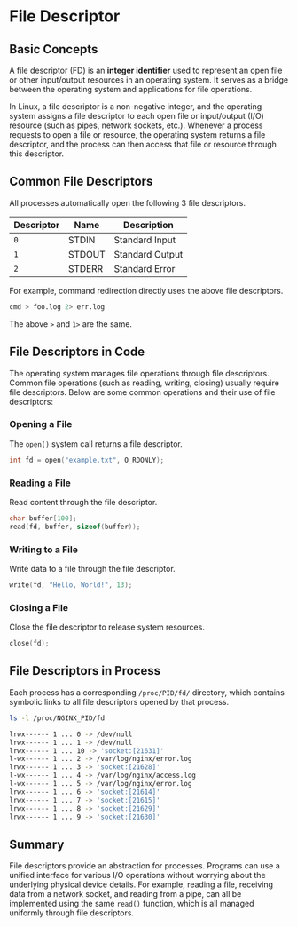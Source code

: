 # File Descriptor

## Basic Concepts

A file descriptor (FD) is an **integer identifier** used to represent an open file or other input/output resources in an operating system.
It serves as a bridge between the operating system and applications for file operations.

In Linux, a file descriptor is a non-negative integer,
and the operating system assigns a file descriptor to each open file or input/output (I/O) resource (such as pipes, network sockets, etc.).
Whenever a process requests to open a file or resource, the operating system returns a file descriptor,
and the process can then access that file or resource through this descriptor.

## Common File Descriptors

All processes automatically open the following 3 file descriptors.

| Descriptor | Name | Description |
| --- | --- | --- |
| `0` | STDIN | Standard Input |
| `1` | STDOUT | Standard Output |
| `2` | STDERR | Standard Error |

For example, command redirection directly uses the above file descriptors.

```bash
cmd > foo.log 2> err.log
```

The above `>` and `1>` are the same.

## File Descriptors in Code

The operating system manages file operations through file descriptors.
Common file operations (such as reading, writing, closing) usually require file descriptors.
Below are some common operations and their use of file descriptors:

### Opening a File

The `open()` system call returns a file descriptor.

```c
int fd = open("example.txt", O_RDONLY);
```

### Reading a File

Read content through the file descriptor.

```c
char buffer[100];
read(fd, buffer, sizeof(buffer));
```

### Writing to a File

Write data to a file through the file descriptor.

```c
write(fd, "Hello, World!", 13);
```

### Closing a File

Close the file descriptor to release system resources.

```c
close(fd);
```

## File Descriptors in Process

Each process has a corresponding `/proc/PID/fd/` directory, which contains symbolic links to all file descriptors opened by that process.

```bash
ls -l /proc/NGINX_PID/fd
```

```bash
lrwx------ 1 ... 0 -> /dev/null
lrwx------ 1 ... 1 -> /dev/null
lrwx------ 1 ... 10 -> 'socket:[21631]'
l-wx------ 1 ... 2 -> /var/log/nginx/error.log
lrwx------ 1 ... 3 -> 'socket:[21628]'
l-wx------ 1 ... 4 -> /var/log/nginx/access.log
l-wx------ 1 ... 5 -> /var/log/nginx/error.log
lrwx------ 1 ... 6 -> 'socket:[21614]'
lrwx------ 1 ... 7 -> 'socket:[21615]'
lrwx------ 1 ... 8 -> 'socket:[21629]'
lrwx------ 1 ... 9 -> 'socket:[21630]'
```

## Summary

File descriptors provide an abstraction for processes.
Programs can use a unified interface for various I/O operations without worrying about the underlying physical device details.
For example, reading a file, receiving data from a network socket, and reading from a pipe,
can all be implemented using the same `read()` function, which is all managed uniformly through file descriptors.
